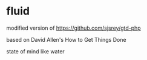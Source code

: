 # fluid
modified version of https://github.com/sjsrey/gtd-php

based on David Allen's How to Get Things Done

state of mind like water
